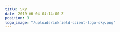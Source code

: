 ```yaml
---
title: Sky
date: 2019-06-04 04:14:00 Z
position: 3
logo_image: "/uploads/inkfield-client-logo-sky.png"
---
```


